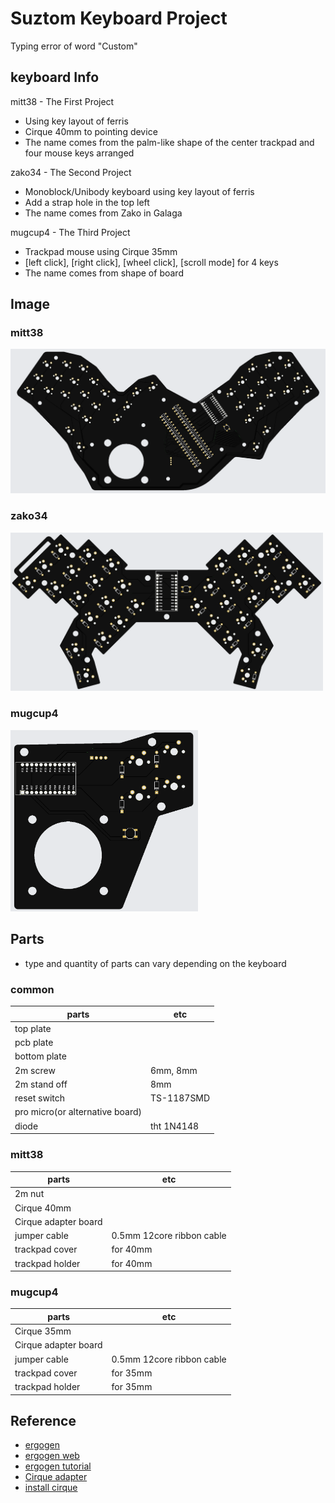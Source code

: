 # Suztom Keyboard Project

Typing error of word "Custom"

## keyboard Info

mitt38 - The First Project
- Using key layout of ferris
- Cirque 40mm to pointing device
- The name comes from the palm-like shape of the center trackpad and four mouse keys arranged

zako34 - The Second Project
- Monoblock/Unibody keyboard using key layout of ferris
- Add a strap hole in the top left
- The name comes from Zako in Galaga

mugcup4 - The Third Project
- Trackpad mouse using Cirque 35mm
- [left click], [right click], [wheel click], [scroll mode] for 4 keys
- The name comes from shape of board

## Image

### mitt38
<img src = "https://github.com/Biisairo/Suztom-Keyboard-Project/blob/master/img/mitt38_gerber.png" width="600">

### zako34
<img src = "https://github.com/Biisairo/Suztom-Keyboard-Project/blob/master/img/zako34_gerber.png" width="500">

### mugcup4
<img src = "https://github.com/Biisairo/Suztom-Keyboard-Project/blob/master/img/mugcup4_gerber.png" width="300">

## Parts
- type and quantity of parts can vary depending on the keyboard
### common
|parts							            	|etc
|-----------					          	|------	
|top plate						          	|
|pcb plate						          	|
|bottom plate				          		|
|2m screw							            |6mm, 8mm
|2m stand off			          			|8mm
|reset switch						          |TS-1187SMD
|pro micro(or alternative board)	|
|diode							            	|tht 1N4148
### mitt38
|parts						  		|etc
|-----------						|------	
|2m nut								  |
|Cirque 40mm						|
|Cirque adapter board		|
|jumper cable						|0.5mm 12core ribbon cable
|trackpad cover					|for 40mm
|trackpad holder				|for 40mm
### mugcup4
|parts							  	|etc
|-----------						|------	
|Cirque 35mm						|
|Cirque adapter board		|
|jumper cable						|0.5mm 12core ribbon cable
|trackpad cover					|for 35mm
|trackpad holder				|for 35mm

## Reference
- [ergogen](https://github.com/ergogen/ergogen)
- [ergogen web](https://github.com/ceoloide/ergogen-footprints)
- [ergogen tutorial](https://flatfootfox.com/ergogen-introduction/)
- [Cirque adapter](https://github.com/keyboard-magpie/minimal-fpc-i2c-pcb)
- [install cirque](https://github.com/Keycapsss/cirque-trackpad)
